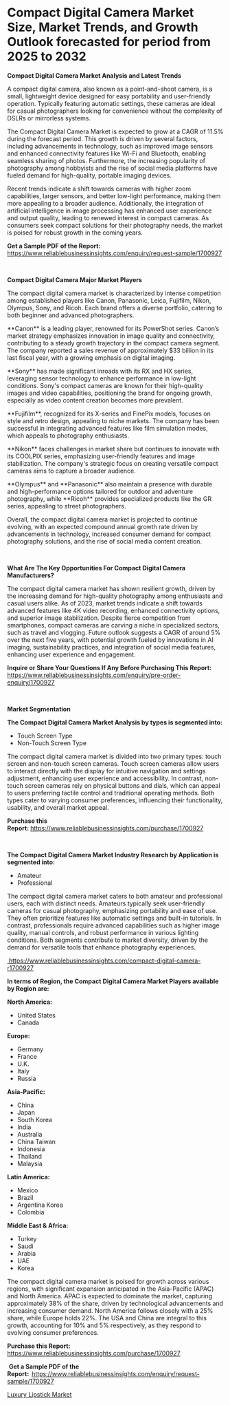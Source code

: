 <p><h1>Compact Digital Camera Market Size, Market Trends, and Growth Outlook forecasted for period from 2025 to 2032</h1></p><p><strong>Compact Digital Camera Market Analysis and Latest Trends</strong></p>
<p><p>A compact digital camera, also known as a point-and-shoot camera, is a small, lightweight device designed for easy portability and user-friendly operation. Typically featuring automatic settings, these cameras are ideal for casual photographers looking for convenience without the complexity of DSLRs or mirrorless systems. </p><p>The Compact Digital Camera Market is expected to grow at a CAGR of 11.5% during the forecast period. This growth is driven by several factors, including advancements in technology, such as improved image sensors and enhanced connectivity features like Wi-Fi and Bluetooth, enabling seamless sharing of photos. Furthermore, the increasing popularity of photography among hobbyists and the rise of social media platforms have fueled demand for high-quality, portable imaging devices.</p><p>Recent trends indicate a shift towards cameras with higher zoom capabilities, larger sensors, and better low-light performance, making them more appealing to a broader audience. Additionally, the integration of artificial intelligence in image processing has enhanced user experience and output quality, leading to renewed interest in compact cameras. As consumers seek compact solutions for their photography needs, the market is poised for robust growth in the coming years.</p></p>
<p><strong>Get a Sample PDF of the Report:&nbsp;</strong> <a href="https://www.reliablebusinessinsights.com/enquiry/request-sample/1700927?utm_campaign=2132&utm_medium=2&utm_source=Github&utm_content=ia&utm_term=06022025&utm_id=compact-digital-camera">https://www.reliablebusinessinsights.com/enquiry/request-sample/1700927</a></p>
<p>&nbsp;</p>
<p><strong>Compact Digital Camera Major Market Players</strong></p>
<p><p>The compact digital camera market is characterized by intense competition among established players like Canon, Panasonic, Leica, Fujifilm, Nikon, Olympus, Sony, and Ricoh. Each brand offers a diverse portfolio, catering to both beginner and advanced photographers.</p><p>**Canon** is a leading player, renowned for its PowerShot series. Canon’s market strategy emphasizes innovation in image quality and connectivity, contributing to a steady growth trajectory in the compact camera segment. The company reported a sales revenue of approximately $33 billion in its last fiscal year, with a growing emphasis on digital imaging.</p><p>**Sony** has made significant inroads with its RX and HX series, leveraging sensor technology to enhance performance in low-light conditions. Sony's compact cameras are known for their high-quality images and video capabilities, positioning the brand for ongoing growth, especially as video content creation becomes more prevalent.</p><p>**Fujifilm**, recognized for its X-series and FinePix models, focuses on style and retro design, appealing to niche markets. The company has been successful in integrating advanced features like film simulation modes, which appeals to photography enthusiasts.</p><p>**Nikon** faces challenges in market share but continues to innovate with its COOLPIX series, emphasizing user-friendly features and image stabilization. The company's strategic focus on creating versatile compact cameras aims to capture a broader audience.</p><p>**Olympus** and **Panasonic** also maintain a presence with durable and high-performance options tailored for outdoor and adventure photography, while **Ricoh** provides specialized products like the GR series, appealing to street photographers.</p><p>Overall, the compact digital camera market is projected to continue evolving, with an expected compound annual growth rate driven by advancements in technology, increased consumer demand for compact photography solutions, and the rise of social media content creation.</p></p>
<p>&nbsp;</p>
<p><strong>What Are The Key Opportunities For Compact Digital Camera Manufacturers?</strong></p>
<p><p>The compact digital camera market has shown resilient growth, driven by the increasing demand for high-quality photography among enthusiasts and casual users alike. As of 2023, market trends indicate a shift towards advanced features like 4K video recording, enhanced connectivity options, and superior image stabilization. Despite fierce competition from smartphones, compact cameras are carving a niche in specialized sectors, such as travel and vlogging. Future outlook suggests a CAGR of around 5% over the next five years, with potential growth fueled by innovations in AI imaging, sustainability practices, and integration of social media features, enhancing user experience and engagement.</p></p>
<p><strong>Inquire or Share Your Questions If Any Before Purchasing This Report:</strong> <a href="https://www.reliablebusinessinsights.com/enquiry/pre-order-enquiry/1700927?utm_campaign=2132&utm_medium=2&utm_source=Github&utm_content=ia&utm_term=06022025&utm_id=compact-digital-camera">https://www.reliablebusinessinsights.com/enquiry/pre-order-enquiry/1700927</a></p>
<p>&nbsp;</p>
<p><strong>Market Segmentation</strong></p>
<p><strong>The Compact Digital Camera Market Analysis by types is segmented into:</strong></p>
<p><ul><li>Touch Screen Type</li><li>Non-Touch Screen Type</li></ul></p>
<p><p>The compact digital camera market is divided into two primary types: touch screen and non-touch screen cameras. Touch screen cameras allow users to interact directly with the display for intuitive navigation and settings adjustment, enhancing user experience and accessibility. In contrast, non-touch screen cameras rely on physical buttons and dials, which can appeal to users preferring tactile control and traditional operating methods. Both types cater to varying consumer preferences, influencing their functionality, usability, and overall market appeal.</p></p>
<p><strong>Purchase this Report:&nbsp;</strong><a href="https://www.reliablebusinessinsights.com/purchase/1700927?utm_campaign=2132&utm_medium=2&utm_source=Github&utm_content=ia&utm_term=06022025&utm_id=compact-digital-camera">https://www.reliablebusinessinsights.com/purchase/1700927</a></p>
<p>&nbsp;</p>
<p><strong>The Compact Digital Camera Market Industry Research by Application is segmented into:</strong></p>
<p><ul><li>Amateur</li><li>Professional</li></ul></p>
<p><p>The compact digital camera market caters to both amateur and professional users, each with distinct needs. Amateurs typically seek user-friendly cameras for casual photography, emphasizing portability and ease of use. They often prioritize features like automatic settings and built-in tutorials. In contrast, professionals require advanced capabilities such as higher image quality, manual controls, and robust performance in various lighting conditions. Both segments contribute to market diversity, driven by the demand for versatile tools that enhance photography experiences.</p></p>
<p><a href="https://www.reliablebusinessinsights.com/compact-digital-camera-r1700927?utm_campaign=2132&utm_medium=2&utm_source=Github&utm_content=ia&utm_term=06022025&utm_id=compact-digital-camera">&nbsp;https://www.reliablebusinessinsights.com/compact-digital-camera-r1700927</a></p>
<p><strong>In terms of Region, the Compact Digital Camera Market Players available by Region are:</strong></p>
<p>
    <p> <strong> North America: </strong>
        <ul>
            <li>United States</li>
            <li>Canada</li>
        </ul>
        </p> 
    <p> <strong> Europe: </strong>
        <ul>
            <li>Germany</li>
            <li>France</li>
            <li>U.K.</li>
            <li>Italy</li>
            <li>Russia</li>
        </ul>
        </p> 
    <p> <strong> Asia-Pacific: </strong>
        <ul>
            <li>China</li>
            <li>Japan</li>
            <li>South Korea</li>
            <li>India</li>
            <li>Australia</li>
            <li>China Taiwan</li>
            <li>Indonesia</li>
            <li>Thailand</li>
            <li>Malaysia</li>
        </ul>
        </p> 
    <p> <strong> Latin America: </strong>
        <ul>
            <li>Mexico</li>
            <li>Brazil</li>
            <li>Argentina Korea</li>
            <li>Colombia</li>
        </ul>
        </p> 
    <p> <strong> Middle East & Africa: </strong>
        <ul>
            <li>Turkey</li>
            <li>Saudi</li>
            <li>Arabia</li>
            <li>UAE</li>
            <li>Korea</li>
        </ul>
    </p>
    </p>
<p><p>The compact digital camera market is poised for growth across various regions, with significant expansion anticipated in the Asia-Pacific (APAC) and North America. APAC is expected to dominate the market, capturing approximately 38% of the share, driven by technological advancements and increasing consumer demand. North America follows closely with a 25% share, while Europe holds 22%. The USA and China are integral to this growth, accounting for 10% and 5% respectively, as they respond to evolving consumer preferences.</p></p>
<p><strong>Purchase this Report: </strong><a href="https://www.reliablebusinessinsights.com/purchase/1700927?utm_campaign=2132&utm_medium=2&utm_source=Github&utm_content=ia&utm_term=06022025&utm_id=compact-digital-camera">https://www.reliablebusinessinsights.com/purchase/1700927</a></p>
<p>&nbsp;<strong>Get a Sample PDF of the Report:&nbsp;&nbsp;</strong><a href="https://www.reliablebusinessinsights.com/enquiry/request-sample/1700927?utm_campaign=2132&utm_medium=2&utm_source=Github&utm_content=ia&utm_term=06022025&utm_id=compact-digital-camera">https://www.reliablebusinessinsights.com/enquiry/request-sample/1700927</a></p>
<p><strong></strong></p>
<p><p><a href="https://github.com/MonroeBullock54/Market-Research-Report-List-1/blob/main/luxury-lipstick-market.md?utm_campaign=2132&utm_medium=2&utm_source=Github&utm_content=ia&utm_term=06022025&utm_id=compact-digital-camera">Luxury Lipstick Market</a></p></p>
